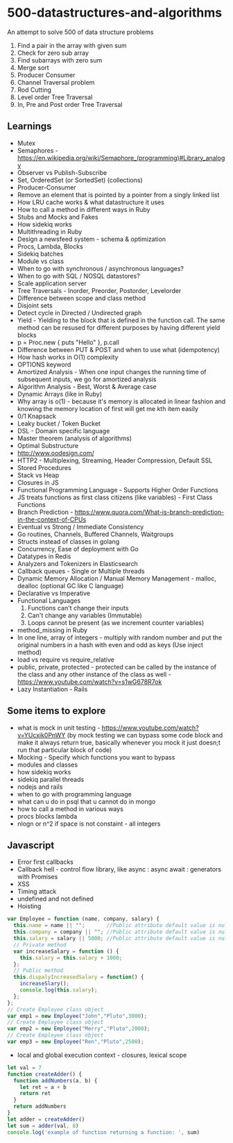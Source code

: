 # 500-datastructures-and-algorithms
An attempt to solve 500 of data structure problems

1. Find a pair in the array with given sum
2. Check for zero sub array
3. Find subarrays with zero sum
4. Merge sort
5. Producer Consumer
6. Channel Traversal problem
7. Rod Cutting
8. Level order Tree Traversal
9. In, Pre and Post order Tree Traversal

## Learnings
* Mutex
* Semaphores - https://en.wikipedia.org/wiki/Semaphore_(programming)#Library_analogy
* Observer vs Publish-Subscribe
* Set, OrderedSet (or SortedSet) (collections)
* Producer-Consumer
* Remove an element that is pointed by a pointer from a singly linked list
* How LRU cache works & what datastructure it uses
* How to call a method in different ways in Ruby
* Stubs and Mocks and Fakes
* How sidekiq works
* Multithreading in Ruby
* Design a newsfeed system - schema & optimization
* Procs, Lambda, Blocks
* Sidekiq batches
* Module vs class
* When to go with synchronous / asynchronous languages?
* When to go with SQL / NOSQL datastores?
* Scale application server
* Tree Traversals - Inorder, Preorder, Postorder, Levelorder
* Difference between scope and class method
* Disjoint sets
* Detect cycle in Directed / Undirected graph
* Yield - Yielding to the block that is defined in the function call. The same method can be resused for different purposes by having different yield blocks
* p = Proc.new { puts "Hello" }, p.call
* Difference between PUT & POST and when to use what (idempotency)
* How hash works in O(1) complexity
* OPTIONS keyword
* Amortized Analysis - When one input changes the running time of subsequent inputs, we go for amortized analysis
* Algorithm Analysis - Best, Worst & Average case
* Dynamic Arrays (like in Ruby)
* Why array is o(1) - because it's memory is allocated in linear fashion and knowing the memory location of first will get me kth item easily
* 0/1 Knapsack
* Leaky bucket / Token Bucket
* DSL - Domain specific language
* Master theorem (analysis of algorithms)
* Optimal Substructure
* http://www.oodesign.com/
* HTTP2 - Multiplexing, Streaming, Header Compression, Default SSL
* Stored Procedures
* Stack vs Heap
* Closures in JS
* Functional Programming Language - Supports Higher Order Functions
* JS treats functions as first class citizens (like variables) - First Class Functions
* Branch Prediction - https://www.quora.com/What-is-branch-prediction-in-the-context-of-CPUs
* Eventual vs Strong / Immediate Consistency
* Go routines, Channels, Buffered Channels, Waitgroups
* Structs instead of classes in golang
* Concurrency, Ease of deployment with Go
* Datatypes in Redis
* Analyzers and Tokenizers in Elasticsearch
* Callback queues - Single or Multiple threads
* Dynamic Memory Allocation / Manual Memory Management - malloc, dealloc (optional GC like C language)
* Declarative vs Imperative
* Functional Languages
  1. Functions can't change their inputs
  2. Can't change any variables (Immutable)
  3. Loops cannot be present (as we increment counter variables)
* method_missing in Ruby
* In one line, array of integers - multiply with random number and put the original numbers in a hash with even and odd as keys (Use inject method)
* load vs require vs require_relative
* public, private, protected - protected can be called by the instance of the class and any other instance of the class as well - https://www.youtube.com/watch?v=s1wG678R7ok
* Lazy Instantiation - Rails

## Some items to explore
* what is mock in unit testing - https://www.youtube.com/watch?v=YUcxik0PnWY (by mock testing we can bypass some code block and make it always return true, basically whenever you mock it just doesn;t run that particular block of code)
* Mocking - Specify which functions you want to bypass
* modules and classes
* how sidekiq works
* sidekiq parallel threads
* nodejs and rails
* when to go with programming language
* what can u do in psql that u cannot do in mongo
* how to call a method in various ways
* procs blocks lambda
* nlogn or n^2 if space is not constaint - all integers

## Javascript
* Error first callbacks
* Callback hell - control flow library, like async : async await : generators with Promises
* XSS
* Timing attack
* undefined and not defined
* Hoisting
```js
var Employee = function (name, company, salary) {
  this.name = name || "";       //Public attribute default value is null
  this.company = company || ""; //Public attribute default value is null
  this.salary = salary || 5000; //Public attribute default value is null
  // Private method
  var increaseSalary = function () {
    this.salary = this.salary + 1000;
  };
  // Public method
  this.dispalyIncreasedSalary = function() {
    increaseSlary();
    console.log(this.salary);
  };
};
// Create Employee class object
var emp1 = new Employee("John","Pluto",3000);
// Create Employee class object
var emp2 = new Employee("Merry","Pluto",2000);
// Create Employee class object
var emp3 = new Employee("Ren","Pluto",2500);
```
* local and global execution context - closures, lexical scope
```js
let val = 7
function createAdder() {
  function addNumbers(a, b) {
    let ret = a + b
    return ret
  }
  return addNumbers
}
let adder = createAdder()
let sum = adder(val, 8)
console.log('example of function returning a function: ', sum)
```